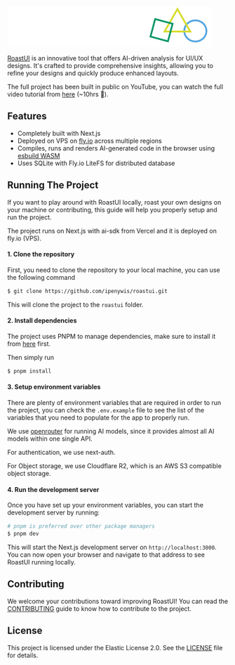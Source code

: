 <picture>
  <source media="(prefers-color-scheme: dark)" srcset="public/Logo.svg">
  <source media="(prefers-color-scheme: light)" srcset="public/Logo-light.svg">
  <img alt="RoastUI Logo" src="public/Logo.svg">
</picture>

[RoastUI](https://roastui.design) is an innovative tool that offers AI-driven analysis for UI/UX designs. It's crafted to provide comprehensive insights, allowing you to refine your designs and quickly produce enhanced layouts.

The full project has been built in public on YouTube, you can watch the full video tutorial from [here](https://youtu.be/3r9mNlZNtRc) (~10hrs 😬).

## Features

- Completely built with Next.js
- Deployed on VPS on [fly.io](https://fly.io) across multiple regions
- Compiles, runs and renders AI-generated code in the browser using [esbuild WASM](https://esbuild.github.io)
- Uses SQLite with Fly.io LiteFS for distributed database

## Running The Project

If you want to play around with RoastUI locally, roast your own designs on your machine or contributing, this guide will help you properly setup and run the project.

The project runs on Next.js with ai-sdk from Vercel and it is deployed on fly.io (VPS).

#### 1. Clone the repository
First, you need to clone the repository to your local machine, you can use the following command

```bash
$ git clone https://github.com/ipenywis/roastui.git
```

This will clone the project to the `roastui` folder.

#### 2. Install dependencies

The project uses PNPM to manage dependencies, make sure to install it from [here](https://pnpm.io/cli/install) first.

Then simply run

```bash
$ pnpm install
```

#### 3. Setup environment variables

There are plenty of environment variables that are required in order to run the project, you can check the `.env.example` file to see the list of the variables that you need to populate for the app to properly run.

We use [openrouter](https://openrouter.ai) for running AI models, since it provides almost all AI models within one single API.

For authentication, we use next-auth.

For Object storage, we use Cloudflare R2, which is an AWS S3 compatible object storage.

#### 4. Run the development server

Once you have set up your environment variables, you can start the development server by running:

```bash
# pnpm is preferred over other package managers
$ pnpm dev
```

This will start the Next.js development server on `http://localhost:3000`. You can now open your browser and navigate to that address to see RoastUI running locally.

## Contributing

We welcome your contributions toward improving RoastUI! You can read the [CONTRIBUTING](./CONTRIBUTING.md) guide to know how to contribute to the project.

## License

This project is licensed under the Elastic License 2.0. See the [LICENSE](./LICENCE) file for details.
